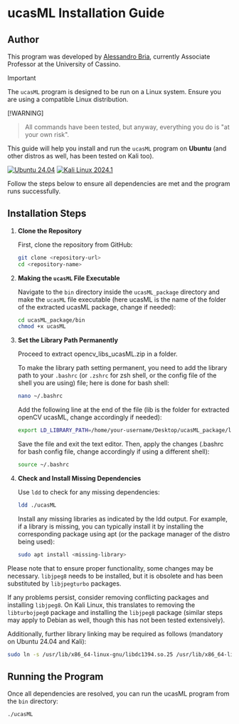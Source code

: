 # ucasML Installation Guide

## Author

This program was developed by [Alessandro Bria](https://github.com/abria), currently Associate Professor at the University of Cassino.

> [!IMPORTANT]
> The `ucasML` program is designed to be run on a Linux system. Ensure you are using a compatible Linux distribution.

 [!WARNING]
> All commands have been tested, but anyway, everything you do is "at your own risk".

This guide will help you install and run the `ucasML` program on **Ubuntu** (and other distros as well, has been tested on Kali too). 

[![Ubuntu 24.04](https://img.shields.io/badge/Ubuntu-24.04-E95420?logo=ubuntu&logoColor=white&style=for-the-badge)](https://ubuntu.com/download/desktop)
[![Kali Linux 2024.1](https://img.shields.io/badge/Kali_Linux-2024.1-0057A4?logo=kalilinux&logoColor=white&style=for-the-badge)](https://www.kali.org)

Follow the steps below to ensure all dependencies are met and the program runs successfully.




## Installation Steps

1. **Clone the Repository**

   First, clone the repository from GitHub:

   ```sh
   git clone <repository-url>
   cd <repository-name>
   ```
   
2. **Making the `ucasML` File Executable**


   Navigate to the `bin` directory inside the `ucasML_package` directory and make the `ucasML` file executable (here ucasML is the name of the folder of the extracted ucasML package, change if needed):

   ```sh
   cd ucasML_package/bin
   chmod +x ucasML
   ```

4. **Set the Library Path Permanently**

   Proceed to extract opencv_libs_ucasML.zip in a folder.

   To make the library path setting permanent, you need to add the library path to your `.bashrc` (or `.zshrc` for zsh shell, or the config file of the shell you are using) file; here is done for bash shell:

   ```sh
   nano ~/.bashrc
   ```

   Add the following line at the end of the file (lib is the folder for extracted openCV ucasML, change accordingly if needed):

   ```sh
   export LD_LIBRARY_PATH=/home/your-username/Desktop/ucasML_package/lib:$LD_LIBRARY_PATH
   ```
   
   Save the file and exit the text editor. Then, apply the changes (.bashrc for bash config file, change accordingly if using a different shell):

   
   ```sh
   source ~/.bashrc
   ```

6. **Check and Install Missing Dependencies**

   Use `ldd` to check for any missing dependencies:

   ```sh
   ldd ./ucasML
   ```
   Install any missing libraries as indicated by the ldd output. For example, if a library is missing, you can typically install it by installing the corresponding package using apt (or the package manager of the distro being used):

   ```sh
   sudo apt install <missing-library>
   ```

Please note that to ensure proper functionality, some changes may be necessary. `libjpeg8` needs to be installed, but it is obsolete and has been substituted by `libjpegturbo` packages.

If any problems persist, consider removing conflicting packages and installing `libjpeg8`. On Kali Linux, this translates to removing the `libturbojpeg0` package and installing the `libjpeg8` package (similar steps may apply to Debian as well, though this has not been tested extensively).

Additionally, further library linking may be required as follows (mandatory on Ubuntu 24.04 and Kali):

```sh
sudo ln -s /usr/lib/x86_64-linux-gnu/libdc1394.so.25 /usr/lib/x86_64-linux-gnu/libdc1394.so.26
```

## Running the Program

Once all dependencies are resolved, you can run the ucasML program from the `bin` directory:

   ```sh
   ./ucasML
   ```





